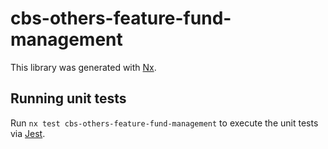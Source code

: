 # cbs-others-feature-fund-management

This library was generated with [Nx](https://nx.dev).

## Running unit tests

Run `nx test cbs-others-feature-fund-management` to execute the unit tests via [Jest](https://jestjs.io).
